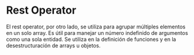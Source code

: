 # Rest Operator
El rest operator, por otro lado, se utiliza para agrupar múltiples elementos en un solo array. Es útil para manejar un número indefinido de argumentos como una sola entidad. Se utiliza en la definición de funciones y en la desestructuración de arrays u objetos.